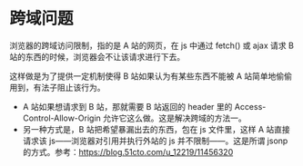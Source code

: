 # 跨域问题

浏览器的跨域访问限制，指的是 A 站的网页，在 js 中通过 fetch() 或 ajax 请求 B 站的东西的时候，浏览器会不让该请求进行下去。

这样做是为了提供一定机制使得 B 站如果认为有某些东西不能被 A 站简单地偷偷用到，有法子阻止该行为。

- A 站如果想请求到 B 站，那就需要 B 站返回的 header 里的  Access-Control-Allow-Origin 允许它这么做。这是解决跨域的方法一。
- 另一种方式是，B 站把希望暴漏出去的东西，包在 js 文件里，这样 A 站直接请求该 js——浏览器对引用并执行外站的 js 并不限制——。这是所谓 jsonp 的方式。参考：https://blog.51cto.com/u_12219/11456320
